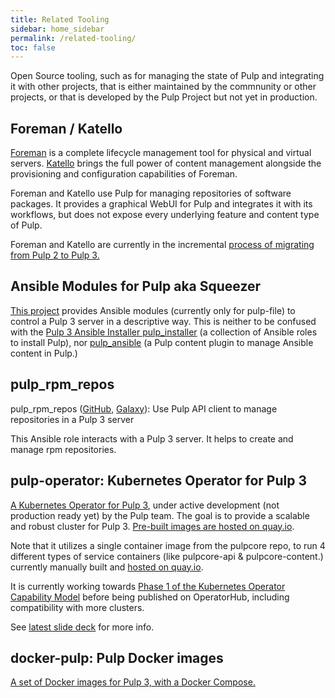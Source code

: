 ```yaml
---
title: Related Tooling
sidebar: home_sidebar
permalink: /related-tooling/
toc: false
---
```


Open Source tooling, such as for managing the state of Pulp and integrating it with other projects, that is either maintained by the commnunity or other projects, or that is developed by the Pulp Project but not yet in production.

## Foreman / Katello

[Foreman](https://theforeman.org/) is a complete lifecycle management tool for physical and virtual servers. [Katello](https://theforeman.org/plugins/katello/) brings the full power of content management alongside the provisioning and configuration capabilities of Foreman.

Foreman and Katello use Pulp for managing repositories of software packages. It provides a graphical WebUI for Pulp and integrates it with its workflows, but does not expose every underlying feature and content type of Pulp.

Foreman and Katello are currently in the incremental [process of migrating from Pulp 2 to Pulp 3.](https://community.theforeman.org/t/update-on-katello-pulp3-integration-and-upcoming-roadmap/15899)

## Ansible Modules for Pulp aka Squeezer

[This project](https://github.com/mdellweg/ansible_modules_pulp) provides Ansible modules (currently only for pulp-file) to control a Pulp 3 server in a descriptive way. This is neither to be confused with the [Pulp 3 Ansible Installer pulp_installer](https://github.com/pulp/pulp_installer) (a collection of Ansible roles to install Pulp), nor [pulp_ansible](https://github.com/pulp/pulp_ansible) (a Pulp content plugin to manage Ansible content in Pulp.)

## pulp_rpm_repos

pulp_rpm_repos ([GitHub](https://github.com/juan-cabrera/pulp_rpm_repos), [Galaxy](https://galaxy.ansible.com/juan_cabrera/pulp_rpm_repos)): Use Pulp API client to manage repositories in a Pulp 3 server

This Ansible role interacts with a Pulp 3 server. It helps to create and manage rpm repositories.

## pulp-operator: Kubernetes Operator for Pulp 3

[A Kubernetes Operator for Pulp 3](https://github.com/pulp/pulp-operator/), under active development (not production ready yet) by the Pulp team. The goal is to provide a scalable and robust cluster for Pulp 3. [Pre-built images are hosted on quay.io](https://quay.io/repository/pulp/pulp-operator).

Note that it utilizes a single container image from the pulpcore repo, to run 4 different types of service containers (like pulpcore-api & pulpcore-content.) currently manually built and [hosted on quay.io](https://quay.io/repository/pulp/pulp).

It is currently working towards [Phase 1 of the Kubernetes Operator Capability Model](https://blog.openshift.com/top-kubernetes-operators-advancing-across-the-operator-capability-model/) before being published on OperatorHub, including compatibility with more clusters.

See [latest slide deck](http://people.redhat.com/mdepaulo/presentations/Introduction%20to%20pulp-operator.pdf) for more info.


## docker-pulp: Pulp Docker images

[A set of Docker images for Pulp 3, with a Docker Compose.](https://github.com/fpytloun/docker-pulp)
